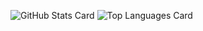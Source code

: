 ![GitHub Stats Card](https://github-readme-stats.vercel.app/api?username=slablove)
![Top Languages Card](https://github-readme-stats.vercel.app/api/top-langs/?username=slablove)
